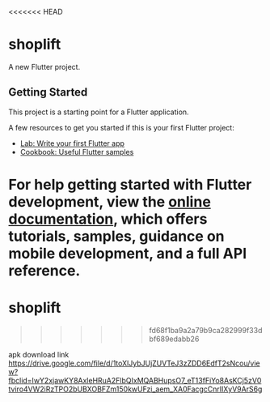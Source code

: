 <<<<<<< HEAD
# shoplift

A new Flutter project.

## Getting Started

This project is a starting point for a Flutter application.

A few resources to get you started if this is your first Flutter project:

- [Lab: Write your first Flutter app](https://docs.flutter.dev/get-started/codelab)
- [Cookbook: Useful Flutter samples](https://docs.flutter.dev/cookbook)

For help getting started with Flutter development, view the
[online documentation](https://docs.flutter.dev/), which offers tutorials,
samples, guidance on mobile development, and a full API reference.
=======
# shoplift
>>>>>>> fd68f1ba9a2a79b9ca282999f33dbf689edabb26


apk download link
https://drive.google.com/file/d/1toXlJybJUjZUVTeJ3zZDD6EdfT2sNcou/view?fbclid=IwY2xjawKY8AxleHRuA2FlbQIxMQABHupsO7_eT13fFiYo8AsKCj5zV0tviro4VW2iRzTPO2bUBXOBFZm150kwUFzi_aem_XA0FacgcCnrlIXyV9ArS6g
